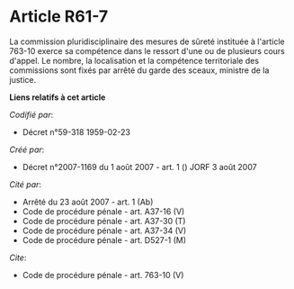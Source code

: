 # Article R61-7

La commission pluridisciplinaire des mesures de sûreté instituée à l'article 763-10 exerce sa compétence dans le ressort
d'une ou de plusieurs cours d'appel. Le nombre, la localisation et la compétence territoriale des commissions sont fixés par
arrêté du garde des sceaux, ministre de la justice.

**Liens relatifs à cet article**

_Codifié par_:

  - Décret n°59-318 1959-02-23

_Créé par_:

  - Décret n°2007-1169 du 1 août 2007 - art. 1 () JORF 3 août 2007

_Cité par_:

  - Arrêté du 23 août 2007 - art. 1 (Ab)
  - Code de procédure pénale - art. A37-16 (V)
  - Code de procédure pénale - art. A37-30 (T)
  - Code de procédure pénale - art. A37-34 (V)
  - Code de procédure pénale - art. D527-1 (M)

_Cite_:

  - Code de procédure pénale - art. 763-10 (V)
